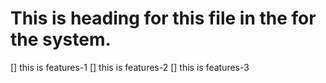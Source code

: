 # This is heading for this file in the for the system.

[] this is features-1
[] this is features-2
[] this is features-3
